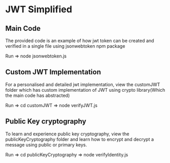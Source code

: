 # JWT Simplified

## Main Code

The provided code is an example of how jwt token can be created and verified in a single file using jsonwebtoken npm package

Run => node jsonwebtoken.js 

## Custom JWT Implementation

For a personalised and detailed jwt implementation, view the customJWT folder which has custom implementation of JWT using crypto library(Which the main code has abstracted)

Run => cd customJWT
    => node verifyJWT.js


## Public Key cryptography 

To learn and experience public key cryptography, view the publicKeyCryptography folder and learn how to encrypt and decrypt a message using public or primary keys.

Run => cd publicKeyCryptography
    => node verifyIdentity.js
